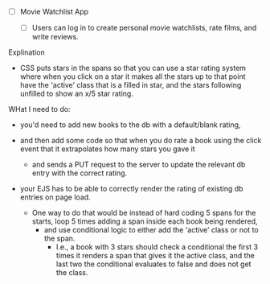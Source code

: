 - [ ] Movie Watchlist App
    - [ ] Users can log in to create personal movie watchlists, rate films, and write reviews.


Explination
- CSS puts stars in the spans so that you can use a star rating system where when you click on a star it makes all the stars up to that point have the 'active' class that is a filled in star, and the stars following unfilled to show an x/5 star rating.

WHat I need to do:
- you'd need to add new books to the db with a default/blank rating, 
- and then add some code so that when you do rate a book using the click event that it extrapolates how many stars you gave it 
    - and sends a PUT request to the server to update the relevant db entry with the correct rating.

- your EJS has to be able to correctly render the rating of existing db entries on page load. 
    - One way to do that would be instead of hard coding 5 spans for the starts, loop 5 times adding a span inside each book being rendered, 
        - and use conditional logic to either add the 'active' class or not to the span. 
            - I.e., a book with 3 stars should check a conditional the first 3 times it renders a span that gives it the active class, and the last two the conditional evaluates to false and does not get the class.